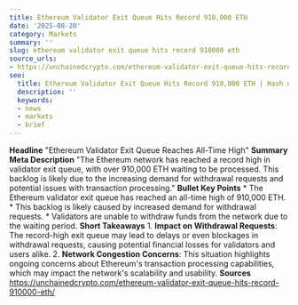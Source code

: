 ```yaml
---
title: Ethereum Validator Exit Queue Hits Record 910,000 ETH
date: '2025-08-20'
category: Markets
summary: ''
slug: ethereum validator exit queue hits record 910000 eth
source_urls:
- https://unchainedcrypto.com/ethereum-validator-exit-queue-hits-record-910000-eth/
seo:
  title: Ethereum Validator Exit Queue Hits Record 910,000 ETH | Hash n Hedge
  description: ''
  keywords:
  - news
  - markets
  - brief
---
```


**Headline** "Ethereum Validator Exit Queue Reaches All-Time High"  **Summary Meta Description** "The Ethereum network has reached a record high in validator exit queue, with over 910,000 ETH waiting to be processed. This backlog is likely due to the increasing demand for withdrawal requests and potential issues with transaction processing."  **Bullet Key Points**  * The Ethereum validator exit queue has reached an all-time high of 910,000 ETH. * This backlog is likely caused by increased demand for withdrawal requests. * Validators are unable to withdraw funds from the network due to the waiting period.  **Short Takeaways**  1. **Impact on Withdrawal Requests**: The record-high exit queue may lead to delays or even blockages in withdrawal requests, causing potential financial losses for validators and users alike. 2. **Network Congestion Concerns**: This situation highlights ongoing concerns about Ethereum's transaction processing capabilities, which may impact the network's scalability and usability.  **Sources** https://unchainedcrypto.com/ethereum-validator-exit-queue-hits-record-910000-eth/ 
